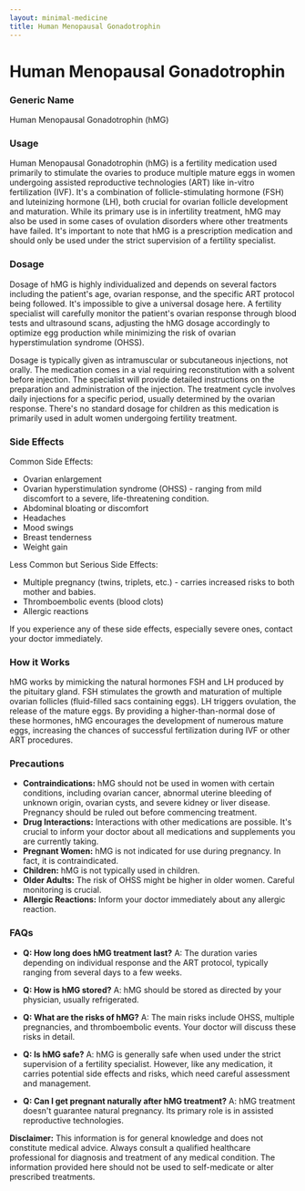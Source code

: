 ```yaml
---
layout: minimal-medicine
title: Human Menopausal Gonadotrophin
---
```


# Human Menopausal Gonadotrophin
### Generic Name
Human Menopausal Gonadotrophin (hMG)

### Usage
Human Menopausal Gonadotrophin (hMG) is a fertility medication used primarily to stimulate the ovaries to produce multiple mature eggs in women undergoing assisted reproductive technologies (ART) like in-vitro fertilization (IVF).  It's a combination of follicle-stimulating hormone (FSH) and luteinizing hormone (LH), both crucial for ovarian follicle development and maturation.  While its primary use is in infertility treatment, hMG may also be used in some cases of ovulation disorders where other treatments have failed.  It's important to note that hMG is a prescription medication and should only be used under the strict supervision of a fertility specialist.

### Dosage
Dosage of hMG is highly individualized and depends on several factors including the patient's age, ovarian response, and the specific ART protocol being followed. It's impossible to give a universal dosage here.  A fertility specialist will carefully monitor the patient's ovarian response through blood tests and ultrasound scans, adjusting the hMG dosage accordingly to optimize egg production while minimizing the risk of ovarian hyperstimulation syndrome (OHSS).  

Dosage is typically given as intramuscular or subcutaneous injections, not orally.  The medication comes in a vial requiring reconstitution with a solvent before injection.  The specialist will provide detailed instructions on the preparation and administration of the injection.  The treatment cycle involves daily injections for a specific period, usually determined by the ovarian response.  There's no standard dosage for children as this medication is primarily used in adult women undergoing fertility treatment.

### Side Effects
Common Side Effects:

* Ovarian enlargement
* Ovarian hyperstimulation syndrome (OHSS) - ranging from mild discomfort to a severe, life-threatening condition.
* Abdominal bloating or discomfort
* Headaches
* Mood swings
* Breast tenderness
* Weight gain

Less Common but Serious Side Effects:

* Multiple pregnancy (twins, triplets, etc.) - carries increased risks to both mother and babies.
* Thromboembolic events (blood clots)
* Allergic reactions


If you experience any of these side effects, especially severe ones, contact your doctor immediately.


### How it Works
hMG works by mimicking the natural hormones FSH and LH produced by the pituitary gland. FSH stimulates the growth and maturation of multiple ovarian follicles (fluid-filled sacs containing eggs). LH triggers ovulation, the release of the mature eggs. By providing a higher-than-normal dose of these hormones, hMG encourages the development of numerous mature eggs, increasing the chances of successful fertilization during IVF or other ART procedures.

### Precautions
* **Contraindications:** hMG should not be used in women with certain conditions, including ovarian cancer, abnormal uterine bleeding of unknown origin, ovarian cysts, and severe kidney or liver disease.  Pregnancy should be ruled out before commencing treatment.
* **Drug Interactions:**  Interactions with other medications are possible. It's crucial to inform your doctor about all medications and supplements you are currently taking.
* **Pregnant Women:** hMG is not indicated for use during pregnancy. In fact, it is contraindicated.
* **Children:**  hMG is not typically used in children.
* **Older Adults:**  The risk of OHSS might be higher in older women.  Careful monitoring is crucial.
* **Allergic Reactions:**  Inform your doctor immediately about any allergic reaction.

### FAQs

* **Q: How long does hMG treatment last?** A: The duration varies depending on individual response and the ART protocol, typically ranging from several days to a few weeks.

* **Q: How is hMG stored?** A: hMG should be stored as directed by your physician, usually refrigerated.

* **Q: What are the risks of hMG?** A: The main risks include OHSS, multiple pregnancies, and thromboembolic events.  Your doctor will discuss these risks in detail.

* **Q: Is hMG safe?** A:  hMG is generally safe when used under the strict supervision of a fertility specialist.  However, like any medication, it carries potential side effects and risks, which need careful assessment and management.

* **Q: Can I get pregnant naturally after hMG treatment?** A:  hMG treatment doesn't guarantee natural pregnancy.  Its primary role is in assisted reproductive technologies.


**Disclaimer:** This information is for general knowledge and does not constitute medical advice. Always consult a qualified healthcare professional for diagnosis and treatment of any medical condition.  The information provided here should not be used to self-medicate or alter prescribed treatments.
